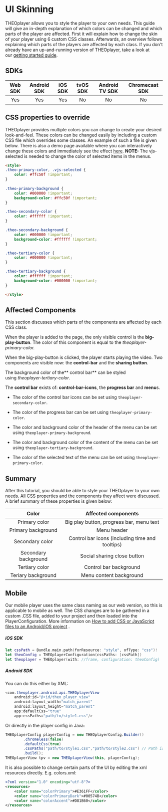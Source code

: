 # UI Skinning

THEOplayer allows you to style the player to your own needs. This guide will give an in-depth explanation of which colors can be changed and which parts of the player are affected. First it will explain how to change the skin of your player using 6 custom CSS classes. Afterwards, an overview follows explaining which parts of the players are affected by each class. If you don't already have an up-and-running version of THEOplayer, take a look at our [getting started guide](https://support.theoplayer.com/hc/en-us/articles/115001933305-Getting-Started-with-THEOplayer-2-X).

## SDKs

| Web SDK | Android SDK |  iOS SDK  | tvOS SDK| Android TV SDK | Chromecast SDK |
| :-----: | :---------: | :-------: | :--: | :------------: | :------------: |
|   Yes   | 	Yes |	Yes | No  |  No   |  No  |


## CSS properties to override

THEOplayer provides multiple colors you can change to create your desired look-and-feel. These colors can be changed easily by including a custom CSS file which overrides some classes. An example of such a file is given below. There is also a demo page available where you can interactively change these colors and immediately see the effect [here](https://demo.theoplayer.com/ui-skinning). **NOTE:** The vjs-selected is needed to change the color of selected items in the menus.

```html
<style> 
.theo-primary-color, .vjs-selected { 
    color: #ffc50f !important; 
}
    
.theo-primary-background {
    color: #000000 !important;
    background-color: #ffc50f !important; 
}

.theo-secondary-color { 
    color: #ffffff !important;
}

.theo-secondary-background {
    color: #000000 !important; 
    background-color: #ffffff !important; 
}

.theo-tertiary-color { 
    color: #000000 !important; 
} 

.theo-tertiary-background { 
    color: #ffffff !important; 
    background-color: #000000 !important; 
} 

</style>
```

## Affected Components

This section discusses which parts of the components are affected by each CSS class. 

When the player is added to the page, the only visible control is the **big-play-button**. The color of this component is equal to the *theoplayer-primary-color.*

When the big-play-button is clicked, the player starts playing the video. Two components are visible now: the **control-bar** and the **sharing button**.

The background color of the** control bar** can be styled using *theoplayer-tertiary-color*.

The **control bar** exists of: **control-bar-icons**, the **progress bar** and **menu**s.

- The color of the control bar icons can be set using `theoplayer-secondary-color`.

- The color of the progress bar can be set using `theoplayer-primary-color`.

- The color and background color of the header of the menu can be set using `theoplayer-primary-background`.

- The color and background color of the content of the menu can be set using `theoplayer-tertiary-background`.

- The color of the selected text of the menu can be set using `theoplayer-primary-color`.

## Summary

After this tutorial, you should be able to style your THEOplayer to your own needs. All CSS properties and the components they affect were discussed. A brief summary of these properties is given below:

| Color | Affected components | 
| :---: | :-----------------: | 
| Primary color  | Big play button, progress bar, menu text  |
| Primary background  | Menu header |
| Secondary color  | Control bar icons (including time and tooltips) |
| Secondary background  | Social sharing close button |
| Tertiary color  | Control bar background |
| Teriary background  | Menu content background |

## Mobile

Our mobile player uses the same class naming as our web version, so this is applicable to mobile as well. The CSS changes are to be gathered in a custom .CSS file, added to your project and then loaded into the PlayerConfiguration. More information on  [How to add CSS or JavaScript files to an Android/iOS project](../../faq/01-how-to-add-css-or-javascript-files-to-android-ios.md) .

##### iOS SDK

```swift
let cssPath = Bundle.main.path(forResource: "style", ofType: "css")!
let theoConfig = THEOplayerConfiguration(cssPaths: [cssPath])
let theoplayer = THEOplayer(with: //frame, configuration: theoConfig)
```

##### Android SDK

You can do this either by XML:

```java
<com.theoplayer.android.api.THEOplayerView
    android:id="@+id/theo_player_view"
    android:layout_width="match_parent"
    android:layout_height="match_parent"
    app:defaultCss="true"
    app:cssPaths="path/to/style1.css"/>
```

Or directly in the player config in Java:

```java
THEOplayerConfig playerConfig = new THEOplayerConfig.Builder()
        .chromeless(false)
        .defaultCss(true)
        .cssPaths("path/to/style1.css","path/to/style2.css") // Path is relative to the location of the assets directory
        .build();
THEOplayerView tpv = new THEOplayerView(this, playerConfig);
```

It is also possible to change certain parts of the UI by editing the xml resources directly.
E.g. colors.xml:

```xml
<?xml version="1.0" encoding="utf-8"?>
<resources>
    <color name="colorPrimary">#E361FF</color>
    <color name="colorPrimaryDark">#00574B</color>
    <color name="colorAccent">#D81B60</color>
</resources>
```